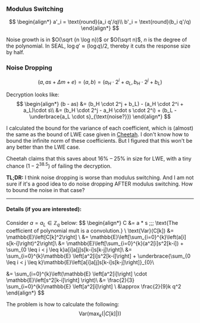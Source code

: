 ### Modulus Switching

$$
\begin{align*}
a'_i = \text{round}(a_i q'/q)\\
b'_i = \text{round}(b_i q'/q)
\end{align*}
$$

Noise growth is in $O(\sqrt {n \log n})$ or $O(\sqrt n)$, $n$ is the degree of the polynomial. In SEAL, $\log q' \approx (\log q)/2$, thereby it cuts the response size by half. 

### Noise Dropping

$$
(a, as + \Delta m + e) = (a, b) = (a_H \cdot 2^i + a_L, b_H \cdot 2^j + b_L)
$$

Decryption looks like: 
$$
\begin{align*}
(b - as) &= (b_H \cdot 2^j + b_L) - (a_H \cdot 2^i + a_L)\cdot s\\
&= (b_H \cdot 2^j - a_H \cdot s \cdot 2^i) + (b_L - \underbrace{a_L \cdot s}_{\text{noise?}})
\end{align*}
$$



I calculated the bound for the variance of each coefficient, which is (almost) the same as the bound of LWE case given in [Cheetah](https://eprint.iacr.org/2022/207). I don't know how to bound the infinite norm of these coefficients. But I figured that this won't be any better than the LWE case.

Cheetah claims that this saves about 16% – 25% in size for LWE, with a tiny chance ($1 − 2^{38.5}$) of failing the decryption. 

**TL;DR:** I think noise dropping is worse than modulus switching. And I am not sure if it's a good idea to do  noise dropping AFTER modulus switching. How to bound the noise in that case?

---

#### Details (if you are interested):

Consider $a = a_L \in \mathbb{Z}_q$ below:
$$
\begin{align*}
C &= a * s \;\;\; \text{The coefficient of polynomial mult is a convolution.} \\
\text{Var}(C[k]) &= \mathbb{E}\left[C[k]^2\right] \\
&= \mathbb{E}\left[\sum_{i=0}^{k}\left(a[i] s[k-i]\right)^2\right]\\
&= \mathbb{E}\left[\sum_{i=0}^{k}(a^2[i]s^2[k-i]) + \sum_{0 \leq i < j \leq k}a[i]a[j]s[k-i]s[k-j]\right]\\
&= \sum_{i=0}^{k}\mathbb{E} \left[a^2[i]s^2[k-i]\right] 
+ 
\underbrace{\sum_{0 \leq i < j \leq k}\mathbb{E}\left[a[i]a[j]s[k-i]s[k-j]\right]}_{0}\\

&= \sum_{i=0}^{k}\left(\mathbb{E} \left[a^2[i]\right] 
\cdot  \mathbb{E}\left[s^2[k-i]\right] \right)\\
&= \frac{2}{3} \sum_{i=0}^{k}\mathbb{E} \left[a^2[i]\right] \\
&\approx \frac{2}{9}k q^2
\end{align*}
$$


The problem is how to calculate the following: 
$$
\text{Var}(\max_k (|C[k]|))
$$
